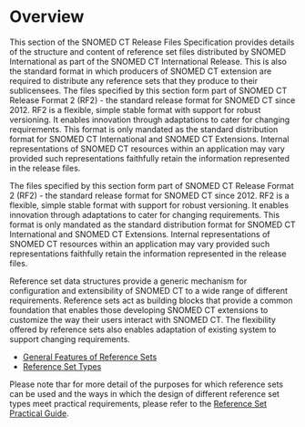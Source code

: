 # Overview

This section of the SNOMED CT Release Files Specification provides details of the structure and content of  reference set files distributed by SNOMED International as part of the SNOMED CT International Release. This is also the standard format in which producers of SNOMED CT extension are required to distribute any  reference sets that they produce to their sublicensees.  The files specified by this section form part of SNOMED CT Release Format 2 (RF2) - the standard release format for SNOMED CT since 2012. RF2 is a flexible, simple stable format with support for robust versioning. It enables innovation through adaptations to cater for changing requirements. This format is only mandated as the standard distribution format for SNOMED CT International and SNOMED CT Extensions. Internal representations of SNOMED CT resources within an application may vary provided such representations faithfully retain the information represented in the release files.

The files specified by this section form part of SNOMED CT Release Format 2 (RF2) - the standard release format for SNOMED CT since 2012. RF2 is a flexible, simple stable format with support for robust versioning. It enables innovation through adaptations to cater for changing requirements. This format is only mandated as the standard distribution format for SNOMED CT International and SNOMED CT Extensions. Internal representations of SNOMED CT resources within an application may vary provided such representations faithfully retain the information represented in the release files.

Reference set data structures provide a generic mechanism for configuration and extensibility of SNOMED CT to a wide range of different requirements. Reference sets act as building blocks that provide a common foundation that enables those developing SNOMED CT extensions to customize the way their users interact with SNOMED CT. The flexibility offered by reference sets also enables adaptation of existing system to support changing requirements.

* [General Features of Reference Sets](broken-reference)
* [Reference Set Types](<../5 reference-set-release-files-specification/5.2 reference-set-types/>)

Please note thar for more detail of the purposes for which reference sets can be used and the ways in which the design of different reference set types meet practical requirements, please refer to the [Reference Set Practical Guide](https://app.gitbook.com/s/qOI2v58ZsXOoklmwBOk4/1-introduction).
